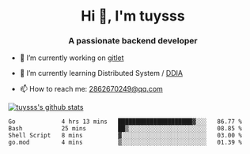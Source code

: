 <h1 align="center">Hi 👋, I'm tuysss</h1>
<h3 align="center">A passionate backend developer </h3>

- 🔭 I’m currently working on [gitlet](https://github.com/tuysss/cs61b-sp21)

- 🌱 I’m currently learning Distributed System / [DDIA](https://github.com/Vonng/ddia)
    
- 📫 How to reach me: 2862670249@qq.com

[![tuysss's github stats](https://github-readme-stats.vercel.app/api?username=tuysss)](https://github.com/tuysss/github-readme-stats)

<!--START_SECTION:waka-->

```text
Go             4 hrs 13 mins   █████████████████████▓░░░   86.77 %
Bash           25 mins         ██▒░░░░░░░░░░░░░░░░░░░░░░   08.85 %
Shell Script   8 mins          ▓░░░░░░░░░░░░░░░░░░░░░░░░   03.00 %
go.mod         4 mins          ▒░░░░░░░░░░░░░░░░░░░░░░░░   01.39 %
```

<!--END_SECTION:waka-->
